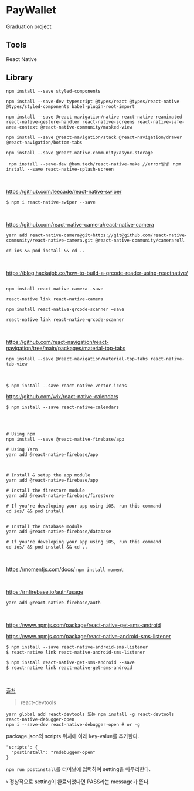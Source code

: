 # PayWallet
 Graduation project




## Tools

React Native


## Library

`npm install --save styled-components`

`npm install --save-dev typescript @types/react @types/react-native @types/styled-components babel-plugin-root-import`

`npm install --save @react-navigation/native react-native-reanimated react-native-gesture-handler react-native-screens react-native-safe-area-context @react-native-community/masked-view`

`npm install --save @react-navigation/stack @react-navigation/drawer @react-navigation/bottom-tabs`


`npm install --save @react-native-community/async-storage`


` npm install --save-dev @bam.tech/react-native-make //error발생`
` npm install --save react-native-splash-screen`


<br/>

https://github.com/leecade/react-native-swiper

```
$ npm i react-native-swiper --save

```



<br/>

https://github.com/react-native-camera/react-native-camera

```
yarn add react-native-camera@git+https://git@github.com/react-native-community/react-native-camera.git @react-native-community/cameraroll

cd ios && pod install && cd ..
```


<br/>

https://blog.hackajob.co/how-to-build-a-qrcode-reader-using-reactnative/

```

npm install react-native-camera —save

react-native link react-native-camera

npm install react-native-qrcode-scanner —save

react-native link react-native-qrcode-scanner

```


<br/>

https://github.com/react-navigation/react-navigation/tree/main/packages/material-top-tabs


```
npm install --save @react-navigation/material-top-tabs react-native-tab-view

```


<br/>

```
$ npm install --save react-native-vector-icons
```

https://github.com/wix/react-native-calendars

```
$ npm install --save react-native-calendars

```


<br/>


```

# Using npm
npm install --save @react-native-firebase/app

# Using Yarn
yarn add @react-native-firebase/app


```


```

# Install & setup the app module
yarn add @react-native-firebase/app

# Install the firestore module
yarn add @react-native-firebase/firestore

# If you're developing your app using iOS, run this command
cd ios/ && pod install

```
```

# Install the database module
yarn add @react-native-firebase/database

# If you're developing your app using iOS, run this command
cd ios/ && pod install && cd ..

```

<br/>

https://momentjs.com/docs/
`npm install moment`



<br/>

https://rnfirebase.io/auth/usage

`yarn add @react-native-firebase/auth`


<br/>

https://www.npmjs.com/package/react-native-get-sms-android

https://www.npmjs.com/package/react-native-android-sms-listener

```
$ npm install --save react-native-android-sms-listener
$ react-native link react-native-android-sms-listener
```


```
$ npm install react-native-get-sms-android --save
$ react-native link react-native-get-sms-android
```


<br/>

**<react debugger>**
 
[출처](https://velog.io/@link717/TIL-React-Native-Debugging-Tool-%EC%82%AC%EC%9A%A9%EB%B2%95Window)
 
>react-devtools
```
yarn global add react-devtools 또는 npm install -g react-devtools
react-native-debugger-open
npm i --save-dev react-native-debugger-open # or -g
``` 
package.json의 scripts 위치에 아래 key-value를 추가한다.
```
"scripts": {
  "postinstall": "rndebugger-open"
}
```

`npm run postinstall`를 터미널에 입력하여 setting을 마무리한다.

› 정상적으로 setting이 완료되었다면 PASS라는 message가 뜬다.
 
 
